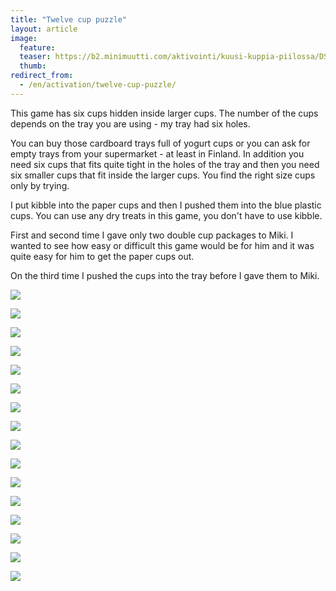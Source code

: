 ```yaml
---
title: "Twelve cup puzzle"
layout: article
image:
  feature:
  teaser: https://b2.minimuutti.com/aktivointi/kuusi-kuppia-piilossa/DS39554-245px.jpg
  thumb:
redirect_from:
  - /en/activation/twelve-cup-puzzle/
---
```


This game has six cups hidden inside larger cups. The number of the cups depends on the tray you are using - my tray had six holes.

You can buy those cardboard trays full of yogurt cups or you can ask for empty trays from your supermarket - at least in Finland. In addition you need six cups that fits quite tight in the holes of the tray and then you need six smaller cups that fit inside the larger cups. You find the right size cups only by trying.

I put kibble into the paper cups and then I pushed them into the blue plastic cups. You can use any dry treats in this game, you don't have to use kibble.

First and second time I gave only two double cup packages to Miki. I wanted to see how easy or difficult this game would be for him and it was quite easy for him to get the paper cups out.

On the third time I pushed the cups into the tray before I gave them to Miki.

![](https://b2.minimuutti.com/aktivointi/kuusi-kuppia-piilossa/DS39478-800px.jpg)

![](https://b2.minimuutti.com/aktivointi/kuusi-kuppia-piilossa/DS39511-800px.jpg)

![](https://b2.minimuutti.com/aktivointi/kuusi-kuppia-piilossa/DS39514-800px.jpg)

![](https://b2.minimuutti.com/aktivointi/kuusi-kuppia-piilossa/DS39537-800px.jpg)

![](https://b2.minimuutti.com/aktivointi/kuusi-kuppia-piilossa/DS39554-800px.jpg)

![](https://b2.minimuutti.com/aktivointi/kuusi-kuppia-piilossa/DS39577-800px.jpg)

![](https://b2.minimuutti.com/aktivointi/kuusi-kuppia-piilossa/DS39602-800px.jpg)

![](https://b2.minimuutti.com/aktivointi/kuusi-kuppia-piilossa/DS39604-800px.jpg)

![](https://b2.minimuutti.com/aktivointi/kuusi-kuppia-piilossa/DS39623-800px.jpg)

![](https://b2.minimuutti.com/aktivointi/kuusi-kuppia-piilossa/DS39625-800px.jpg)

![](https://b2.minimuutti.com/aktivointi/kuusi-kuppia-piilossa/DS39675-800px.jpg)

![](https://b2.minimuutti.com/aktivointi/kuusi-kuppia-piilossa/DS39722-800px.jpg)

![](https://b2.minimuutti.com/aktivointi/kuusi-kuppia-piilossa/DS39751-800px.jpg)

![](https://b2.minimuutti.com/aktivointi/kuusi-kuppia-piilossa/DS39770-800px.jpg)

![](https://b2.minimuutti.com/aktivointi/kuusi-kuppia-piilossa/DS39803-800px.jpg)

![](https://b2.minimuutti.com/aktivointi/kuusi-kuppia-piilossa/DS39839-800px.jpg)

